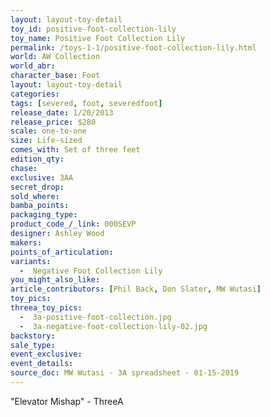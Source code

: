 ```yaml
---
layout: layout-toy-detail 
toy_id: positive-foot-collection-lily
toy_name: Positive Foot Collection Lily
permalink: /toys-1-1/positive-foot-collection-lily.html
world: AW Collection
world_abr: 
character_base: Foot
layout: layout-toy-detail
categories: 
tags: [severed, foot, severedfoot]
release_date: 1/20/2013
release_price: $280 
scale: one-to-one
size: Life-sized
comes_with: Set of three feet
edition_qty: 
chase: 
exclusive: 3AA
secret_drop: 
sold_where: 
bamba_points: 
packaging_type: 
product_code_/_link: 000SEVP
designer: Ashley Wood
makers: 
points_of_articulation: 
variants: 
  -  Negative Foot Collection Lily
you_might_also_like: 
article_contributors: [Phil Back, Don Slater, MW Wutasi]
toy_pics: 
threea_toy_pics:
  -  3a-positive-foot-collection.jpg
  -  3a-negative-foot-collection-lily-02.jpg
backstory: 
sale_type: 
event_exclusive: 
event_details: 
source_doc: MW Wutasi - 3A spreadsheet - 01-15-2019
---
```

"Elevator Mishap" - ThreeA